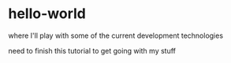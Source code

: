 # hello-world
where I'll play with some of the current development technologies

need to finish this tutorial to get going with my stuff
